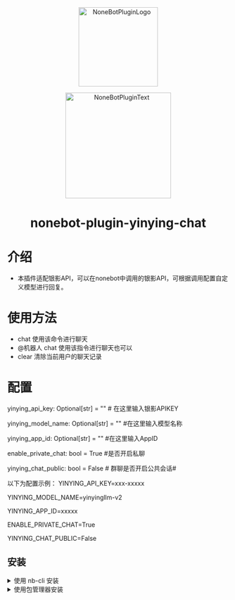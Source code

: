 <div align="center">
  <a href="https://v2.nonebot.dev/store"><img src="https://github.com/A-kirami/nonebot-plugin-template/blob/resources/nbp_logo.png" width="180" height="180" alt="NoneBotPluginLogo"></a>
  <br>
  <p><img src="https://github.com/A-kirami/nonebot-plugin-template/blob/resources/NoneBotPlugin.svg" width="240" alt="NoneBotPluginText"></p>
</div>

<div align="center">

# nonebot-plugin-yinying-chat
</div>


# 介绍

- 本插件适配银影API，可以在nonebot中调用的银影API，可根据调用配置自定义模型进行回复。
# 使用方法

- chat 使用该命令进行聊天
- @机器人 chat 使用该指令进行聊天也可以
- clear 清除当前用户的聊天记录

# 配置

yinying_api_key: Optional[str] = "" # 在这里输入银影APIKEY

yinying_model_name: Optional[str] = "" #在这里输入模型名称

yinying_app_id: Optional[str] = ""    #在这里输入AppID

enable_private_chat: bool = True    #是否开启私聊
	
yinying_chat_public: bool = False  # 群聊是否开启公共会话#

以下为配置示例：
YINYING_API_KEY=xxx-xxxxx

YINYING_MODEL_NAME=yinyingllm-v2

YINYING_APP_ID=xxxxx

ENABLE_PRIVATE_CHAT=True

YINYING_CHAT_PUBLIC=False




##  安装

<details>
<summary>使用 nb-cli 安装</summary>
在 nonebot2 项目的根目录下打开命令行, 输入以下指令即可安装

    nb plugin install nonebot-plugin-yinying-chat

</details>

<details>
<summary>使用包管理器安装</summary>
在 nonebot2 项目的插件目录下, 打开命令行, 根据你使用的包管理器, 输入相应的安装命令

<details>
<summary>pip</summary>

    pip install nonebot-plugin-yinying-chat
</details>
<details>
  



